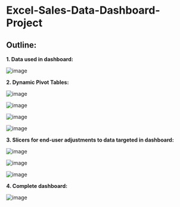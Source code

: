# Excel-Sales-Data-Dashboard-Project

## Outline:

**1. Data used in dashboard:**

![image](https://user-images.githubusercontent.com/100554707/166872811-898775e4-5347-4fe5-b7b1-173e43539516.png)


**2. Dynamic Pivot Tables:**

![image](https://user-images.githubusercontent.com/100554707/166872839-6b163170-1ab0-4b0b-9287-89c4d4fe26d4.png)

![image](https://user-images.githubusercontent.com/100554707/166872865-86cea2c8-8271-43c9-adb6-492630f081ae.png)

![image](https://user-images.githubusercontent.com/100554707/166872886-885a59bb-2739-4f00-b41b-d957da3586b6.png)

![image](https://user-images.githubusercontent.com/100554707/166872908-29b71d88-9156-4a02-ba0e-fe36d8dbcf6e.png)


**3. Slicers for end-user adjustments to data targeted in dashboard:**

![image](https://user-images.githubusercontent.com/100554707/166872979-37e9cc8f-aed4-4973-a635-fa4ef9a4382b.png)

![image](https://user-images.githubusercontent.com/100554707/166873002-ff20fecd-6b4e-4984-b6b9-0ff3b47c545a.png)

![image](https://user-images.githubusercontent.com/100554707/166873031-e2badf17-667b-4b31-bcbc-f43bf31cf790.png)


**4. Complete dashboard:**

![image](https://user-images.githubusercontent.com/100554707/166873073-936ab298-fbe8-4391-b041-0ca0ffffe911.png)
